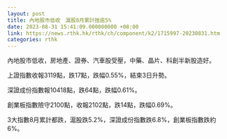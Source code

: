 ```yaml
---
layout: post
title: 內地股市低收　滬股8月累計挫逾5%
date: 2023-08-31 15:41:09.000000000 +08:00
link: https://news.rthk.hk/rthk/ch/component/k2/1715997-20230831.htm
categories: rthk
---
```


內地股市低收，房地產、證券、汽車股受壓，中藥、晶片、科創半新股造好。

上證指數收報3119點，跌17點，跌幅0.55%，結束3日升勢。

深證成份指數報10418點，跌64點，跌幅0.61%。

創業板指數險守2100點，收報2102點，跌14點，跌幅0.69%。

3大指數8月累計都跌，滬股跌5.2%，深證成份指數跌6.8%，創業板指數跌約6%。
